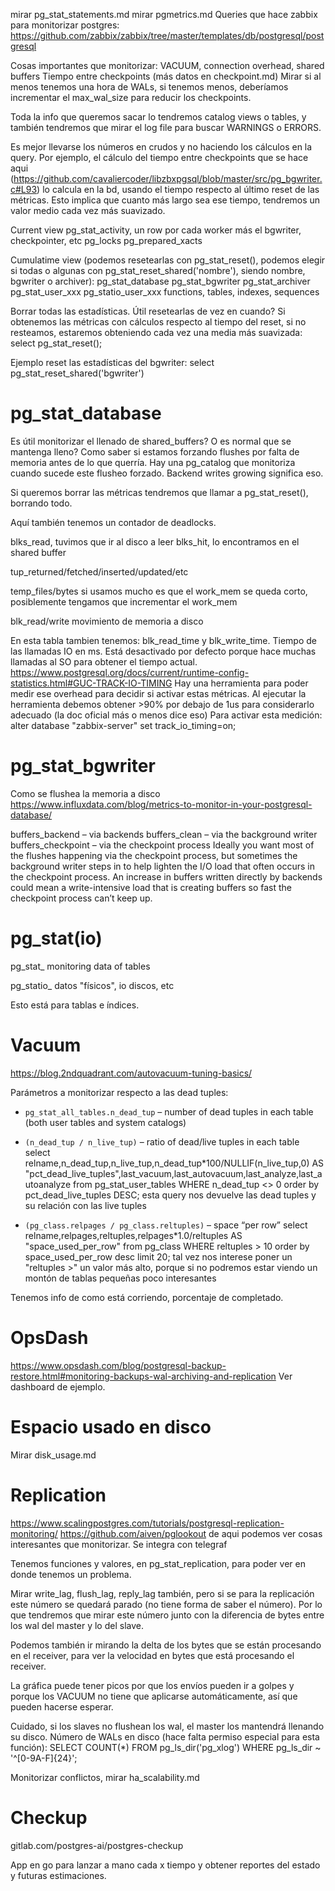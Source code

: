 mirar pg_stat_statements.md
mirar pgmetrics.md
Queries que hace zabbix para monitorizar postgres: https://github.com/zabbix/zabbix/tree/master/templates/db/postgresql/postgresql

Cosas importantes que monitorizar: VACUUM, connection overhead, shared buffers
Tiempo entre checkpoints (más datos en checkpoint.md)
Mirar si al menos tenemos una hora de WALs, si tenemos menos, deberíamos incrementar el max_wal_size para reducir los checkpoints.

Toda la info que queremos sacar lo tendremos catalog views o tables, y también tendremos que mirar el log file para buscar WARNINGS o ERRORS.

Es mejor llevarse los números en crudos y no haciendo los cálculos en la query.
Por ejemplo, el cálculo del tiempo entre checkpoints que se hace aqui (https://github.com/cavaliercoder/libzbxpgsql/blob/master/src/pg_bgwriter.c#L93) lo calcula en la bd, usando el tiempo respecto al último reset de las métricas. Esto implica que cuanto más largo sea ese tiempo, tendremos un valor medio cada vez más suavizado.


Current view
  pg_stat_activity, un row por cada worker más el bgwriter, checkpointer, etc
  pg_locks
  pg_prepared_xacts

Cumulatime view (podemos resetearlas con pg_stat_reset(), podemos elegir si todas o algunas con pg_stat_reset_shared('nombre'), siendo nombre, bgwriter o archiver):
  pg_stat_database
  pg_stat_bgwriter
  pg_stat_archiver
  pg_stat_user_xxx
  pg_statio_user_xxx
    functions, tables, indexes, sequences

  Borrar todas las estadísticas. Útil resetearlas de vez en cuando? Si obtenemos las métricas con cálculos respecto al tiempo del reset, si no resteamos, estaremos obteniendo cada vez una media más suavizada:
  select pg_stat_reset();

  Ejemplo reset las estadísticas del bgwriter:
  select pg_stat_reset_shared('bgwriter')


# pg_stat_database
Es útil monitorizar el llenado de shared_buffers? O es normal que se mantenga lleno? Como saber si estamos forzando flushes por falta de memoria antes de lo que querría.
Hay una pg_catalog que monitoriza cuando sucede este flusheo forzado.
Backend writes growing significa eso.

Si queremos borrar las métricas tendremos que llamar a pg_stat_reset(), borrando todo.

Aquí también tenemos un contador de deadlocks.

blks_read, tuvimos que ir al disco a leer
blks_hit, lo encontramos en el shared buffer

tup_returned/fetched/inserted/updated/etc

temp_files/bytes si usamos mucho es que el work_mem se queda corto, posiblemente tengamos que incrementar el work_mem

blk_read/write movimiento de memoria a disco

En esta tabla tambien tenemos: blk_read_time y blk_write_time. Tiempo de las llamadas IO en ms.
Está desactivado por defecto porque hace muchas llamadas al SO para obtener el tiempo actual.
https://www.postgresql.org/docs/current/runtime-config-statistics.html#GUC-TRACK-IO-TIMING
Hay una herramienta para poder medir ese overhead para decidir si activar estas métricas.
Al ejecutar la herramienta debemos obtener >90% por debajo de 1us para considerarlo adecuado (la doc oficial más o menos dice eso)
Para activar esta medición:
alter database "zabbix-server" set track_io_timing=on;



# pg_stat_bgwriter
Como se flushea la memoria a disco
https://www.influxdata.com/blog/metrics-to-monitor-in-your-postgresql-database/

buffers_backend – via backends
buffers_clean – via the background writer
buffers_checkpoint – via the checkpoint process
Ideally you want most of the flushes happening via the checkpoint process, but sometimes the background writer steps in to help lighten the I/O load that often occurs in the checkpoint process. An increase in buffers written directly by backends could mean a write-intensive load that is creating buffers so fast the checkpoint process can’t keep up.



# pg_stat(io)
pg_stat_
  monitoring data of tables

pg_statio_
  datos "físicos", io discos, etc

Esto está para tablas e índices.


# Vacuum
https://blog.2ndquadrant.com/autovacuum-tuning-basics/

Parámetros a monitorizar respecto a las dead tuples:
* `pg_stat_all_tables.n_dead_tup` – number of dead tuples in each table (both user tables and system catalogs)
* `(n_dead_tup / n_live_tup)` – ratio of dead/live tuples in each table
  select relname,n_dead_tup,n_live_tup,n_dead_tup*100/NULLIF(n_live_tup,0) AS "pct_dead_live_tuples",last_vacuum,last_autovacuum,last_analyze,last_autoanalyze from pg_stat_user_tables WHERE n_dead_tup <> 0 order by pct_dead_live_tuples DESC;
    esta query nos devuelve las dead tuples y su relación con las live tuples

* `(pg_class.relpages / pg_class.reltuples)` – space “per row”
  select relname,relpages,reltuples,relpages*1.0/reltuples AS "space_used_per_row" from pg_class WHERE reltuples > 10 order by space_used_per_row desc limit 20;
    tal vez nos interese poner un "reltuples >" un valor más alto, porque si no podremos estar viendo un montón de tablas pequeñas poco interesantes


Tenemos info de como está corriendo, porcentaje de completado.


# OpsDash
https://www.opsdash.com/blog/postgresql-backup-restore.html#monitoring-backups-wal-archiving-and-replication
Ver dashboard de ejemplo.

# Espacio usado en disco
Mirar disk_usage.md



# Replication
https://www.scalingpostgres.com/tutorials/postgresql-replication-monitoring/
https://github.com/aiven/pglookout
  de aqui podemos ver cosas interesantes que monitorizar. Se integra con telegraf

Tenemos funciones y valores, en pg_stat_replication, para poder ver en donde tenemos un problema.

Mirar write_lag, flush_lag, reply_lag también, pero si se para la replicación este número se quedará parado (no tiene forma de saber el número).
Por lo que tendremos que mirar este número junto con la diferencia de bytes entre los wal del master y lo del slave.

Podemos también ir mirando la delta de los bytes que se están procesando en el receiver, para ver la velocidad en bytes que está procesando el receiver.

La gráfica puede tener picos por que los envíos pueden ir a golpes y porque los VACUUM no tiene que aplicarse automáticamente, así que pueden hacerse esperar.

Cuidado, si los slaves no flushean los wal, el master los mantendrá llenando su disco.
Número de WALs en disco (hace falta permiso especial para esta función):
SELECT COUNT(*) FROM pg_ls_dir('pg_xlog') WHERE pg_ls_dir ~ '^[0-9A-F]{24}';


Monitorizar conflictos, mirar ha_scalability.md



# Checkup
gitlab.com/postgres-ai/postgres-checkup

App en go para lanzar a mano cada x tiempo y obtener reportes del estado y futuras estimaciones.
